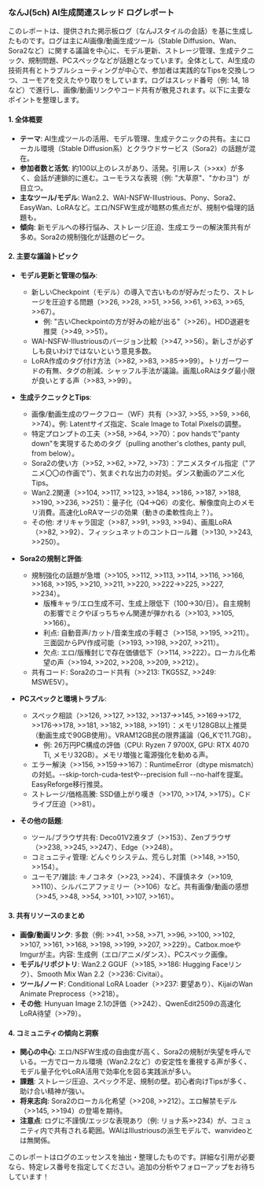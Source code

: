 ### なんJ(5ch) AI生成関連スレッド ログレポート

このレポートは、提供された掲示板ログ（なんJスタイルの会話）を基に生成したものです。ログは主にAI画像/動画生成ツール（Stable Diffusion、Wan、Sora2など）に関する議論を中心に、モデル更新、ストレージ管理、生成テクニック、規制問題、PCスペックなどが話題となっています。全体として、AI生成の技術共有とトラブルシューティングが中心で、参加者は実践的なTipsを交換しつつ、ユーモアを交えたやり取りをしています。ログはスレッド番号（例: 14, 18など）で進行し、画像/動画リンクやコード共有が散見されます。以下に主要なポイントを整理します。

#### 1. 全体概要
- **テーマ**: AI生成ツールの活用、モデル管理、生成テクニックの共有。主にローカル環境（Stable Diffusion系）とクラウドサービス（Sora2）の話題が混在。
- **参加者数と活気**: 約100以上のレスがあり、活発。引用レス（>>xx）が多く、会話が連鎖的に進む。ユーモラスな表現（例: "大草原"、"かわヨ"）が目立つ。
- **主なツール/モデル**: Wan2.2、WAI-NSFW-Illustrious、Pony、Sora2、EasyWan、LoRAなど。エロ/NSFW生成が暗黙の焦点だが、規制や倫理的話題も。
- **傾向**: 新モデルへの移行悩み、ストレージ圧迫、生成エラーの解決策共有が多め。Sora2の規制強化が話題のピーク。

#### 2. 主要な議論トピック
- **モデル更新と管理の悩み**:
  - 新しいCheckpoint（モデル）の導入で古いものが好みだったり、ストレージを圧迫する問題（>>26, >>28, >>51, >>56, >>61, >>63, >>65, >>67）。
    - 例: "古いCheckpointの方が好みの絵が出る"（>>26）。HDD退避を推奨（>>49, >>51）。
  - WAI-NSFW-Illustriousのバージョン比較（>>47, >>56）。新しさが必ずしも良いわけではないという意見多数。
  - LoRA作成のタグ付け方法（>>82, >>83, >>85->>99）。トリガーワードの有無、タグの削減、シャッフル手法が議論。画風LoRAはタグ最小限が良いとする声（>>83, >>99）。

- **生成テクニックとTips**:
  - 画像/動画生成のワークフロー（WF）共有（>>37, >>55, >>59, >>66, >>74）。例: Latentサイズ指定、Scale Image to Total Pixelsの調整。
  - 特定プロンプトの工夫（>>58, >>64, >>70）：pov handsで"panty down"を実現するためのタグ（pulling another's clothes, panty pull, from below）。
  - Sora2の使い方（>>52, >>62, >>72, >>73）：アニメスタイル指定（"アニメ〇〇の作画で"）、気まぐれな出力の対処。ダンス動画のアニメ化Tips。
  - Wan2.2関連（>>104, >>117, >>123, >>184, >>186, >>187, >>188, >>190, >>236, >>251）：量子化（Q4→Q6）の変化、解像度向上のメモリ消費。高速化LoRAマージの効果（動きの柔軟性向上？）。
  - その他: オリキャラ固定（>>87, >>91, >>93, >>94）、画風LoRA（>>82, >>92）、フィッシュネットのコントロール難（>>130, >>243, >>250）。

- **Sora2の規制と評価**:
  - 規制強化の話題が急増（>>105, >>112, >>113, >>114, >>116, >>166, >>168, >>195, >>210, >>211, >>220, >>222->>225, >>227, >>234）。
    - 版権キャラ/エロ生成不可、生成上限低下（100→30/日）。自主規制の影響でミクやぼっちちゃん関連が弾かれる（>>103, >>105, >>166）。
    - 利点: 自動音声/カット/音楽生成の手軽さ（>>158, >>195, >>211）。三面図からPV作成可能（>>193, >>198, >>207, >>211）。
    - 欠点: エロ/版権封じで存在価値低下（>>114, >>222）。ローカル化希望の声（>>194, >>202, >>208, >>209, >>212）。
  - 共有コード: Sora2のコード共有（>>213: TKG5SZ, >>249: MSWE5V）。

- **PCスペックと環境トラブル**:
  - スペック相談（>>126, >>127, >>132, >>137->>145, >>169->>172, >>176->>178, >>181, >>182, >>188, >>191）：メモリ128GB以上推奨（動画生成で90GB使用）。VRAM12GB民の限界議論（Q6_Kで11.7GB）。
    - 例: 26万円PC構成の評価（CPU: Ryzen 7 9700X, GPU: RTX 4070 Ti, メモリ32GB）。メモリ増強と電源強化を勧める声。
  - エラー解決（>>156, >>159->>167）：RuntimeError（dtype mismatch）の対処。--skip-torch-cuda-testや--precision full --no-halfを提案。EasyReforge移行推奨。
  - ストレージ/価格高騰: SSD値上がり嘆き（>>170, >>174, >>175）。Cドライブ圧迫（>>81）。

- **その他の話題**:
  - ツール/ブラウザ共有: Deco01V2液タブ（>>153）、Zenブラウザ（>>238, >>245, >>247）、Edge（>>248）。
  - コミュニティ管理: どんぐりシステム、荒らし対策（>>148, >>150, >>154）。
  - ユーモア/雑談: キノコネタ（>>23, >>24）、不謹慎ネタ（>>109, >>110）、シルバニアファミリー（>>106）など。共有画像/動画の感想（>>45, >>48, >>54, >>101, >>107, >>161）。

#### 3. 共有リソースのまとめ
- **画像/動画リンク**: 多数（例: >>41, >>58, >>71, >>96, >>100, >>102, >>107, >>161, >>168, >>198, >>199, >>207, >>229）。Catbox.moeやImgurが主。内容: 生成例（エロ/アニメ/ダンス）、PCスペック画像。
- **モデル/リポジトリ**: Wan2.2 GGUF（>>185, >>186: Hugging Faceリンク）、Smooth Mix Wan 2.2（>>236: Civitai）。
- **ツール/ノード**: Conditional LoRA Loader（>>237: 要望あり）、KijaiのWan Animate Preprocess（>>218）。
- **その他**: Hunyuan Image 2.1の評価（>>242）、QwenEdit2509の高速化LoRA待望（>>79）。

#### 4. コミュニティの傾向と洞察
- **関心の中心**: エロ/NSFW生成の自由度が高く、Sora2の規制が失望を呼んでいる。一方でローカル環境（Wan2.2など）の安定性を重視する声が多く、モデル量子化やLoRA活用で効率化を図る実践派が多い。
- **課題**: ストレージ圧迫、スペック不足、規制の壁。初心者向けTipsが多く、助け合い精神が強い。
- **将来志向**: Sora2のローカル化希望（>>208, >>212）。エロ解禁モデル（>>145, >>194）の登場を期待。
- **注意点**: ログに不謹慎/エッジな表現あり（例: リョナ系>>234）が、コミュニティ内で共有される範囲。WAIはIllustriousの派生モデルで、wanvideoとは無関係。

このレポートはログのエッセンスを抽出・整理したものです。詳細な引用が必要なら、特定レス番号を指定してください。追加の分析やフォローアップをお待ちしています！
